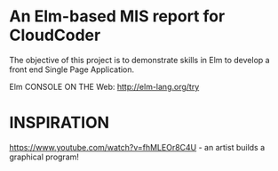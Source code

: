 # An Elm-based MIS report for CloudCoder 


The objective of this project is to demonstrate skills in Elm 
to develop a front end Single Page Application. 

Elm CONSOLE ON THE Web: http://elm-lang.org/try


# INSPIRATION 
https://www.youtube.com/watch?v=fhMLEOr8C4U - an artist builds a graphical program! 

